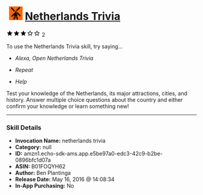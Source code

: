 # &nbsp;<img src="skill_icon" alt="Netherlands Trivia icon" width="36"> [Netherlands Trivia](http://alexa.amazon.com/#skills/amzn1.echo-sdk-ams.app.e5be97a0-edc3-42c9-b2be-0896bfc1d07a)
![3 stars](../../images/ic_star_black_18dp_1x.png)![3 stars](../../images/ic_star_black_18dp_1x.png)![3 stars](../../images/ic_star_black_18dp_1x.png)![3 stars](../../images/ic_star_border_black_18dp_1x.png)![3 stars](../../images/ic_star_border_black_18dp_1x.png) 2

To use the Netherlands Trivia skill, try saying...

* *Alexa, Open Netherlands Trivia*

* *Repeat*

* *Help*

Test your knowledge of the Netherlands, its major attractions, cities, and history.  Answer multiple choice questions about the country and either confirm your knowledge or learn something new!

***

### Skill Details

* **Invocation Name:** netherlands trivia
* **Category:** null
* **ID:** amzn1.echo-sdk-ams.app.e5be97a0-edc3-42c9-b2be-0896bfc1d07a
* **ASIN:** B01FOQYH62
* **Author:** Ben Plantinga
* **Release Date:** May 16, 2016 @ 14:08:34
* **In-App Purchasing:** No
